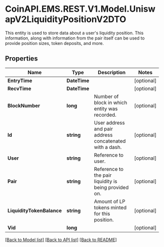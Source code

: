 # CoinAPI.EMS.REST.V1.Model.UniswapV2LiquidityPositionV2DTO
This entity is used to store data about a user's liquidity position. This information, along with information from the pair itself can be used to provide position sizes, token deposits, and more.

## Properties

Name | Type | Description | Notes
------------ | ------------- | ------------- | -------------
**EntryTime** | **DateTime** |  | [optional] 
**RecvTime** | **DateTime** |  | [optional] 
**BlockNumber** | **long** | Number of block in which entity was recorded. | [optional] 
**Id** | **string** | User address and pair address concatenated with a dash. | [optional] 
**User** | **string** | Reference to user. | [optional] 
**Pair** | **string** | Reference to the pair liquidity is being provided on. | [optional] 
**LiquidityTokenBalance** | **string** | Amount of LP tokens minted for this position. | [optional] 
**Vid** | **long** |  | [optional] 

[[Back to Model list]](../README.md#documentation-for-models) [[Back to API list]](../README.md#documentation-for-api-endpoints) [[Back to README]](../README.md)

